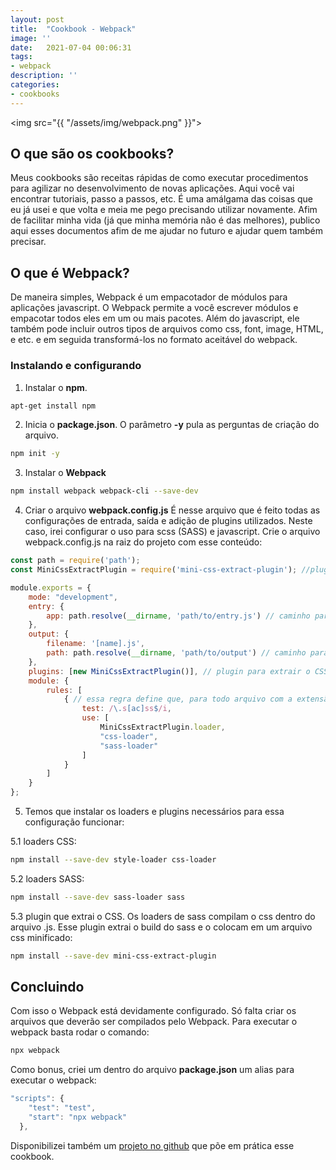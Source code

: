 ```yaml
---
layout: post
title:  "Cookbook - Webpack"
image: ''
date:   2021-07-04 00:06:31
tags:
- webpack
description: ''
categories:
- cookbooks
---
```


<img src="{{ "/assets/img/webpack.png" }}">

## O que são os cookbooks?

Meus cookbooks são receitas rápidas de como executar procedimentos para agilizar no desenvolvimento de novas aplicações. Aqui você vai encontrar tutoriais, passo a passos, etc. É uma amálgama das coisas que eu já usei e que volta e meia me pego precisando utilizar novamente. Afim de facilitar minha vida (já que minha memória não é das melhores), publico aqui esses documentos afim de me ajudar no futuro e ajudar quem também precisar.

## O que é Webpack?

De maneira simples, Webpack é um empacotador de módulos para aplicações javascript. O Webpack permite a você escrever módulos e empacotar todos eles em um ou mais pacotes. Além do javascript, ele também pode incluir outros tipos de arquivos como css, font, image, HTML, e etc. e em seguida transformá-los no formato aceitável do webpack.

### Instalando e configurando

1. Instalar o **npm**.

``` bash
apt-get install npm
```

2. Inicia o **package.json**.
O parâmetro **-y** pula as perguntas de criação do arquivo.

``` bash
npm init -y
```

3. Instalar o **Webpack**

``` bash
npm install webpack webpack-cli --save-dev
```

4. Criar o arquivo **webpack.config.js**
É nesse arquivo que é feito todas as configurações de entrada, saída e adição de plugins utilizados. Neste caso, irei configurar o uso para scss (SASS) e javascript. Crie o arquivo webpack.config.js na raiz do projeto com esse conteúdo:

``` javascript
const path = require('path');
const MiniCssExtractPlugin = require('mini-css-extract-plugin'); //plugin para exportar o css

module.exports = {
    mode: "development",
    entry: {
        app: path.resolve(__dirname, 'path/to/entry.js') // caminho para a entrada do arquivo JS
    },
    output: {
        filename: '[name].js',
        path: path.resolve(__dirname, 'path/to/output') // caminho para a pasta em que os arquivos serão exportados
    },
    plugins: [new MiniCssExtractPlugin()], // plugin para extrair o CSS
    module: {
        rules: [
            { // essa regra define que, para todo arquivo com a extensão .scss ou sass, serão usado os esses modulos para exportar esses arquivos.
                test: /\.s[ac]ss$/i,
                use: [
                    MiniCssExtractPlugin.loader,
                    "css-loader",
                    "sass-loader"
                ]
            }
        ]
    }
};
```

5. Temos que instalar os loaders e plugins necessários para essa configuração funcionar:

5.1 loaders CSS:

``` bash
npm install --save-dev style-loader css-loader
```

5.2 loaders SASS:

``` bash
npm install --save-dev sass-loader sass
```

5.3 plugin que extrai o CSS. Os loaders de sass compilam o css dentro do arquivo .js. Esse plugin extrai o build do sass e o colocam em um arquivo css minificado:

``` bash
npm install --save-dev mini-css-extract-plugin
```

## Concluindo

Com isso o Webpack está devidamente configurado. Só falta criar os arquivos que deverão ser compilados pelo Webpack. Para executar o webpack basta rodar o comando:

``` bash
npx webpack
```

Como bonus, criei um dentro do arquivo **package.json** um alias para executar o webpack:

``` javascript
"scripts": {
    "test": "test",
    "start": "npx webpack"
  },
```

Disponibilizei também um <a href="https://github.com/mamura/cookbook-webpack">projeto no github</a> que põe em prática esse cookbook.
